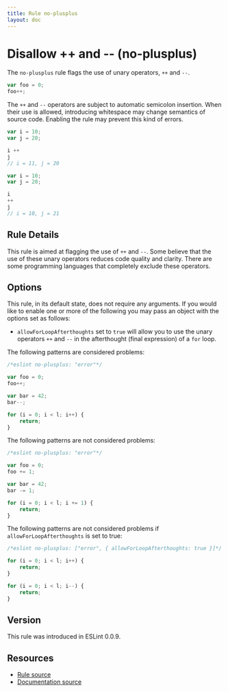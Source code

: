 ```yaml
---
title: Rule no-plusplus
layout: doc
---
```

<!-- Note: No pull requests accepted for this file. See README.md in the root directory for details. -->

# Disallow ++ and -- (no-plusplus)

The `no-plusplus` rule flags the use of unary operators, `++` and `--`.

```js
var foo = 0;
foo++;
```

The `++` and `--` operators are subject to automatic semicolon insertion. When their use is allowed, introducing whitespace may change semantics of source code. Enabling the rule may prevent this kind of errors.

```js
var i = 10;
var j = 20;

i ++
j
// i = 11, j = 20
```

```js
var i = 10;
var j = 20;

i
++
j
// i = 10, j = 21
```

## Rule Details

This rule is aimed at flagging the use of `++` and `--`. Some believe that the use of these unary operators reduces code quality and clarity. There are some programming languages that completely exclude these operators.

## Options

This rule, in its default state, does not require any arguments. If you would like to enable one or more of the following you may pass an object with the options set as follows:

* `allowForLoopAfterthoughts` set to `true` will allow you to use the unary operators `++` and `--` in the afterthought (final expression) of a `for` loop.

The following patterns are considered problems:

```js
/*eslint no-plusplus: "error"*/

var foo = 0;
foo++;

var bar = 42;
bar--;

for (i = 0; i < l; i++) {
    return;
}
```

The following patterns are not considered problems:

```js
/*eslint no-plusplus: "error"*/

var foo = 0;
foo += 1;

var bar = 42;
bar -= 1;

for (i = 0; i < l; i += 1) {
    return;
}
```

The following patterns are not considered problems if `allowForLoopAfterthoughts` is set to true:

```js
/*eslint no-plusplus: ["error", { allowForLoopAfterthoughts: true }]*/

for (i = 0; i < l; i++) {
    return;
}

for (i = 0; i < l; i--) {
    return;
}
```

## Version

This rule was introduced in ESLint 0.0.9.

## Resources

* [Rule source](https://github.com/eslint/eslint/tree/master/lib/rules/no-plusplus.js)
* [Documentation source](https://github.com/eslint/eslint/tree/master/docs/rules/no-plusplus.md)
